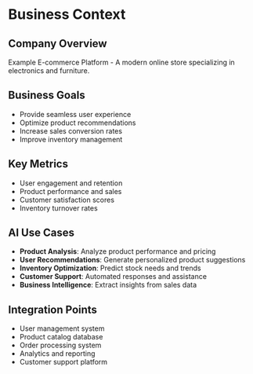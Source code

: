 # Business Context

## Company Overview
Example E-commerce Platform - A modern online store specializing in electronics and furniture.

## Business Goals
- Provide seamless user experience
- Optimize product recommendations
- Increase sales conversion rates
- Improve inventory management

## Key Metrics
- User engagement and retention
- Product performance and sales
- Customer satisfaction scores
- Inventory turnover rates

## AI Use Cases
- **Product Analysis**: Analyze product performance and pricing
- **User Recommendations**: Generate personalized product suggestions
- **Inventory Optimization**: Predict stock needs and trends
- **Customer Support**: Automated responses and assistance
- **Business Intelligence**: Extract insights from sales data

## Integration Points
- User management system
- Product catalog database
- Order processing system
- Analytics and reporting
- Customer support platform
